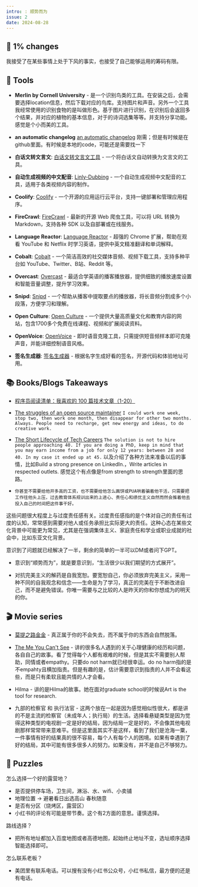 ```yaml
---
intro: : 顺势而为
issue: 2
date: 2024-08-28
---
```


## 🌈 1% changes

我接受了在某些事情上处于下风的事实，也接受了自己能够运用的筹码有限。


## 🔧 Tools
* **Merlin by Cornell University** - 是一个识别鸟类的工具。在安装之后，会需要选择location信息，然后下载对应的鸟库。支持图片和声音。另外一个工具我经常使用的识别食物的是叫做形色。基于图片进行识别，在识别后会返回多个结果，并对应的植物的基本信息，对于的诗词选集等等。并支持分享功能。感觉是个小而美的工具。

* **an automatic changelog** [an automatic changelog](https://github.com/rphovley/publishing-workspaces-test/blob/v1.3.17/.github/workflows/release.yml)
刚需；但是有时候是在github里面。有时候是本地的code，可能还是需要找一下

* **白话文转文言文**: [白话文转文言文工具](https://modelscope.cn/studios/chostem/ancient_Chinese_text_generator) - 一个将白话文自动转换为文言文的工具。

* **自动生成视频的中文配音**: [Linly-Dubbing](https://github.com/Kedreamix/Linly-Dubbing) - 一个自动生成视频中文配音的工具，适用于各类视频内容的制作。

* **Coolify**: [Coolify](https://github.com/coollabsio/coolify) - 一个开源的应用运行云平台，支持一键部署和管理应用程序。

* **FireCrawl**: [FireCrawl](https://github.com/mendableai/firecrawl) - 最新的开源 Web 爬虫工具，可以将 URL 转换为 Markdown，支持各种 SDK 以及自部署或在线服务。

* **Language Reactor**: [Language Reactor](https://chromewebstore.google.com/detail/language-reactor/hoombieeljmmljlkjmnheibnpciblicm?pli=1) - 超强的 Chrome 扩展，帮助在观看 YouTube 和 Netflix 时学习英语，提供中英文精准翻译和单词解释。

* **Cobalt**: [Cobalt](https://cobalt.tools) - 一个简洁高效的社交媒体音频、视频下载工具，支持多种平台如 YouTube、Twitter、B站、Reddit 等。

* **Overcast**: [Overcast](https://overcast.fm) - 最适合学英语的播客播放器，提供细致的播放速度设置和智能音量调整，提升学习效果。

* **Snipd**: [Snipd](https://snipd.com) - 一个帮助从播客中提取要点的播放器，将长音频分割成多个小段落，方便学习和理解。

* **Open Culture**: [Open Culture](https://openculture.com) - 一个提供大量高质量文化和教育内容的网站，包含1700多个免费在线课程、视频和扩展阅读资料。

* **OpenVoice**: [OpenVoice](https://openvoice.ai) - 即时语音克隆工具，只需提供短音频样本即可克隆声音，并能详细控制语音风格。

* **签名生成器**: [签名生成器](https://codepen.io/kiranpate1/full/ExBpaeW) - 根据名字生成好看的签名，开源代码和体验地址可用。

## 📚 Books/Blogs Takeaways 
* [程序员阅读清单：我喜欢的 100 篇技术文章（1-20）](https://www.piglei.com/articles/programmer-reading-list-1/)

* [The struggles of an open source maintainer](http://antirez.com/news/129)
```I could work one week, stop two, then work one month, then disappear for other two months. Always. People need to recharge, get new energy and ideas, to do creative work.```

* [The Short Lifecycle of Tech Careers](https://www.datasciencecentral.com/the-short-lifecycle-of-tech-careers/?ref=dailydev)
```The solution is not to hire people approaching 40. If you are doing a PhD, keep in mind that you may earn income from a job for only 12 years: between 28 and 40. In my case it ended up at 45.```
以及介绍了各种方法来准备以后的事情，比如Build a strong presence on LinkedIn.，Write articles in respected outlets. 感觉这个有点像是from strength to strength里面的思路。

* ```你甚至不需要给他开多高的工资，也不需要给他怎么画饼或PUA哄着骗着他干活，只需要把工作往他头上压，过去教育体系规训出来的上进心、责任心和绩优主义自然而然会推着他去投入自己的时间把这件事干好。```

这些问题很大程度上与过度责任感有关。过度责任感指的是个体对自己的责任有过度的认知，常常感到需要对他人或任务承担比实际更大的责任。这种心态在某些文化背景中可能更为常见，尤其是在强调集体主义、家庭责任和学业或职业成就的社会中，比如东亚文化背景。

意识到了问题就已经解决了一半，剩余的简单的一半可以DM或者问下GPT。

* 意识到“顺势而为”，就是要意识到，“生活很少以我们期望的方式展开”。

* 对抗完美主义的解药是自我宽恕。要宽恕自己，你必须放弃完美主义，采用一种不同的自我观念和信念——生命是为了学习，真正的完美在于不断改进自己，而不是避免错误。你唯一需要与之比较的人是昨天的你和你想成为的明天的你。


## 🎬 Movie series 
* [莫提之路金金](https://www.xiaohongshu.com/discovery/item/66c86266000000001d03bd75?app_platform=ios&app_version=8.51&share_from_user_hidden=true&xsec_source=app_share&type=video&xsec_token=CBRq74K-84eABnlCuD1xg7A5nrHduirhnfaDQExykNj-w=&author_share=1&xhsshare=WeixinSession&shareRedId=N0s2ODVKRz42NzUyOTgwNjY0OTc4NktL&apptime=1724729954&share_id=d5cc027402e54bb29429059a73723186) - 真正属于你的不会失去，而不属于你的东西会自然脱落。

* [The Me You Can't See](https://www.bilibili.com/video/BV1yg4y1H7Kr/?spm_id_from=333.788.recommend_more_video.-1&vd_source=3ac5da2f282709cff43119e5589a3609)  - 讲的很多名人遇到的关于心理健康的经历和问题，各自自己的故事。看了觉得每个人都有艰难的时候，但是其实不需要别人帮助，同情或者empathy。只要do not harm就已经很幸运。do no harm指的是不empahty且横加指责。但是有趣的是，估计需要意识到指责的人并不会看这些，而是只有柔软且能共情的人才会看。

* Hilma - 讲的是Hilma的故事。她在面对graduate school的时候说Art is the tool for research. 

* 九部的检察官 和 执行法官 - 这两个放在一起是因为感觉相似性很大，都是讲的不是主流的检察官（未成年人；执行局）的生活。选择看悬疑类型是因为觉得这种类型的电视剧一定是好的结局，因为结局一定是好的，不会像其他电视剧那样常常带来意难平。但是这里面其实不是这样，看到了我们是沧海一粟，一件事情有好的结果真的很不容易，每个人有每个人的困境。如果有幸遇到了好的结局，其中可能有很多很多人的努力。如果没有，并不是自己不够努力。



## 🧩 Puzzles

怎么选择一个好的露营地？
* 是否提供停车场，卫生间，淋浴、水、wifi、小卖铺
* 地理位置 -> 避暑看日出选高山 春秋随意
* 是否有分区（烧烤区，露营区）
* 小红书的评论有可能是带节奏。这个有2方面的意思。谨慎选择。

路线选择？
* 把所有地址都加入百度地图或者高德地图，起始终止地址不变，选址顺序选择智能选择即可。

怎么联系老板？
* 美团里有联系电话。可以搜有没有小红书公众号，小红书私信，最方便的还是有电话。